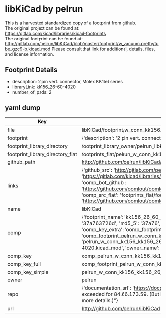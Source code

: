 # libKiCad by pelrun  
This is a harvested standardized copy of a footprint from github.  
The original project can be found at:  
https://gitlab.com/kicad/libraries/kicad-footprints  
The original footprint can be found at:
http://gitlab.com/pelrun/libKiCad/blob/master/footprint/w_vacuum.pretty/tube_gzc9-b.kicad_mod
Please consult that link for additional, details, files, and license information.  
## Footprint Details
* description: 2 pin vert. connector, Molex KK156 series  
* libraryLink: kk156_26-60-4020  
* number_of_pads: 2  
## yaml dump  
| Key | Value |  
| --- | --- |  
| file | libKiCad/footprint/w_conn_kk156.pretty/kk156_26-60-4020.kicad_mod |  
| footprint | {'description': '2 pin vert. connector, Molex KK156 series', 'libraryLink': 'kk156_26-60-4020', 'number_of_pads': 2} |  
| footprint_library_directory | footprint_library_owner/pelrun_libKiCad |  
| footprint_library_directory_flat | footprints_flat/pelrun_w_conn_kk156_kk156_26_60_4020/working |  
| github_path | http://github.com/pelrun/libKiCad/blob/master/footprint/w_conn_kk156.pretty/kk156_26-60-4020.kicad_mod |  
| links | {'github_src': 'http://gitlab.com/pelrun/libKiCad/blob/master/footprint/w_vacuum.pretty/tube_gzc9-b.kicad_mod', 'github_src_repo': 'https://gitlab.com/kicad/libraries/kicad-footprints', 'oomp_bot': 'footprints/pelrun_w_conn_kk156_kk156_26_60_4020/working', 'oomp_bot_github': 'https://github.com/oomlout/oomlout_oomp_footprint_bot/tree/main/footprints/pelrun_w_conn_kk156_kk156_26_60_4020/working', 'oomp_src_flat': 'footprints_flat/footprints_flat/pelrun_w_conn_kk156_kk156_26_60_4020/working', 'oomp_src_flat_github': 'https://github.com/oomlout/oomlout_oomp_footprint_src/tree/main/footprints_flat/pelrun_w_conn_kk156_kk156_26_60_4020/working'} |  
| name | libKiCad |  
| oomp | {'footprint_name': 'kk156_26_60_4020', 'library_name': 'w_conn_kk156', 'md5': '37a763726daced364a31301e7bb3a3e1', 'md5_10': '37a763726d', 'md5_5': '37a76', 'md5_6': '37a763', 'oomp_key': 'oomp_pelrun_w_conn_kk156_kk156_26_60_4020', 'oomp_key_extra': 'oomp_footprint_pelrun_w_conn_kk156_kk156_26_60_4020', 'oomp_key_full': 'oomp_footprint_pelrun_w_conn_kk156_kk156_26_60_4020_37a763', 'oomp_key_simple': 'pelrun_w_conn_kk156_kk156_26_60_4020', 'original_filename': 'libKiCad/footprint/w_conn_kk156.pretty/kk156_26-60-4020.kicad_mod', 'owner_name': 'pelrun'} |  
| oomp_key | oomp_pelrun_w_conn_kk156_kk156_26_60_4020 |  
| oomp_key_full | oomp_footprint_pelrun_w_conn_kk156_kk156_26_60_4020 |  
| oomp_key_simple | pelrun_w_conn_kk156_kk156_26_60_4020 |  
| owner | pelrun |  
| repo | {'documentation_url': 'https://docs.github.com/rest/overview/resources-in-the-rest-api#rate-limiting', 'message': "API rate limit exceeded for 84.66.173.59. (But here's the good news: Authenticated requests get a higher rate limit. Check out the documentation for more details.)"} |  
| url | http://github.com/pelrun/libKiCad |  

